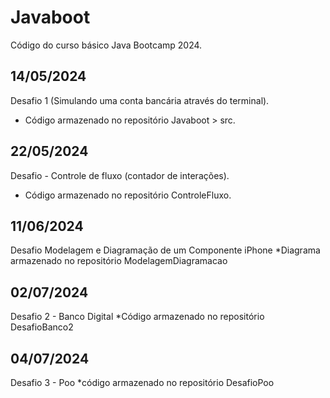 # Javaboot
Código do curso básico Java Bootcamp 2024.

## 14/05/2024
Desafio 1 (Simulando uma conta bancária através do terminal).
* Código armazenado no repositório Javaboot >  src.
## 22/05/2024
Desafio - Controle de fluxo (contador de interações).
* Código armazenado no repositório ControleFluxo.
## 11/06/2024
Desafio Modelagem e Diagramação de um Componente iPhone
*Diagrama armazenado no repositório ModelagemDiagramacao
## 02/07/2024
Desafio 2 - Banco Digital
*Código armazenado no repositório DesafioBanco2
## 04/07/2024
Desafio 3  - Poo
*código armazenado no repositório DesafioPoo
